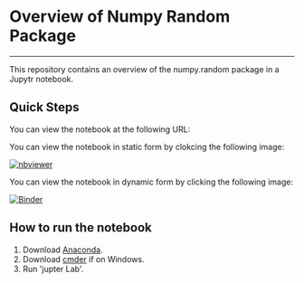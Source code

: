 # Overview of Numpy Random Package

***

This repository contains an overview of the numpy.random package in a Jupytr notebook.

## Quick Steps

You can view the notebook at the following URL:

You can view the notebook in static form by clokcing the following image:


[![nbviewer](https://raw.githubusercontent.com/jupyter/design/master/logos/Badges/nbviewer_badge.svg)](https://nbviewer.jupyter.org/github/CathalMoss/numpy-random/blob/main/numpy-random.ipynb)


You can view the notebook in dynamic form by clicking the following image:

[![Binder](https://mybinder.org/badge_logo.svg)](https://mybinder.org/v2/gh/CathalMoss/numpy-random/HEAD?filepath=numpy-random.ipynb)


## How to run the notebook

1. Download [Anaconda]().
2. Download [cmder]() if on Windows.
3. Run 'jupter Lab'.